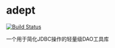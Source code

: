 # adept

[![Build Status](https://secure.travis-ci.org/blinkfox/adept.svg)](https://travis-ci.org/blinkfox/adept)

一个用于简化JDBC操作的轻量级DAO工具库